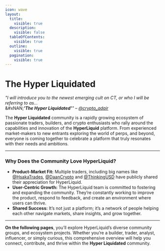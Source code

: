 ```yaml
---
icon: wave
layout:
  title:
    visible: true
  description:
    visible: false
  tableOfContents:
    visible: true
  outline:
    visible: true
  pagination:
    visible: true
---
```


# The Hyper Liquidated

_"I will introduce you to the newest emerging cult on CT, or who I will be referring to as..._\
&#xNAN;_**'The Hyper Liquidated'**"_ – [_@crypto\_adair_](https://x.com/crypto_adair/status/1806748433593577833)

The **Hyper Liquidated** community is a rapidly growing ecosystem of passionate traders, builders, and crypto enthusiasts who rally around the capabilities and innovation of the **HyperLiquid** platform. From experienced market-makers to new entrants exploring the world of perps, and beyond, everyone is coming together to celebrate a platform that truly resonates with their needs and ambitions.

***

### Why Does the Community Love HyperLiquid?

* **Product-Market Fit:** Multiple traders, including big names like [@HsakaTrades](https://x.com/HsakaTrades), [@DaanCrypto](https://x.com/DaanCrypto) and [@ThinkingUSD](https://x.com/ThinkingUSD) have publicly shared their appreciation for HyperLiquid.
* **User-Centric Growth:** The HyperLiquid team is committed to fostering and expanding the community. They’re constantly working to improve the product, respond to feedback, and create an environment where users can thrive.
* **Shared Success:** It’s not just a platform; it’s a network of people helping each other navigate markets, share insights, and grow together.

***

**On the following pages**, you’ll explore HyperLiquid’s diverse community groups, and ecosystem projects. Whether you’re a builder, trader, analyst, influencer, or simply curious, this comprehensive overview will help you connect, contribute, and thrive within the **Hyper Liquidated** community.
